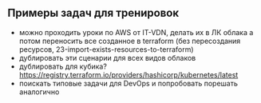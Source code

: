 ## Примеры задач для тренировок
- можно проходить уроки по AWS от IT-VDN, делать их в ЛК облака а потом переносить все созданное в terraform (без пересоздания ресурсов, 23-import-exists-resources-to-terraform)
- дублировать эти сценарии для всех видов облаков
- дублировать для кубика? https://registry.terraform.io/providers/hashicorp/kubernetes/latest
- поискать типовые задачи для DevOps и попробовать порешать аналогично 
